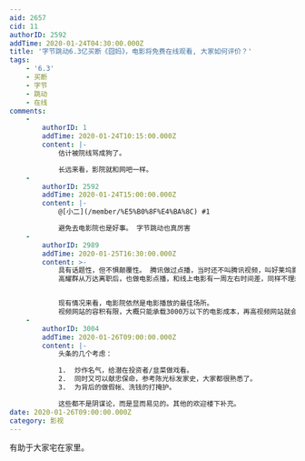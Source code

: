 ```yaml
---
aid: 2657
cid: 11
authorID: 2592
addTime: 2020-01-24T04:30:00.000Z
title: '字节跳动6.3亿买断《囧妈》，电影将免费在线观看, 大家如何评价？'
tags:
    - '6.3'
    - 买断
    - 字节
    - 跳动
    - 在线
comments:
    -
        authorID: 1
        addTime: 2020-01-24T10:15:00.000Z
        content: |-
            估计被院线骂成狗了。

            长远来看，影院就和网吧一样。
    -
        authorID: 2592
        addTime: 2020-01-24T15:00:00.000Z
        content: |-
            @[小二](/member/%E5%B0%8F%E4%BA%8C) #1

            避免去电影院也是好事。 字节跳动也真厉害
    -
        authorID: 2989
        addTime: 2020-01-25T16:30:00.000Z
        content: >-
            具有话题性，但不惧颠覆性。 腾讯做过点播，当时还不叫腾讯视频，叫好莱坞影院，5块钱看好莱坞院线电影，效果不理想。
            高耀群从万达离职后，也做电影点播，和线上电影有一周左右时间差，同样不理想，现在则专注残障人士观影的细分领域，算是不得已的尝试。


            现有情况来看，电影院依然是电影播放的最佳场所。
            视频网站的容积有限，大概只能承载3000万以下的电影成本，再高视频网站就会亏钱了，所以未来中小成本的电影可以尝试线上发行，再大成本还是只能走院线。
    -
        authorID: 3004
        addTime: 2020-01-26T09:00:00.000Z
        content: |-
            头条的几个考虑：

            1.  炒作名气，给潜在投资者/韭菜做戏看。
            2.  同时又可以献忠保命，参考陈光标发家史，大家都很熟悉了。
            3.  为背后的做假帐、洗钱的打掩护。

            这些都不是阴谋论，而是显而易见的。其他的欢迎楼下补充。
date: 2020-01-26T09:00:00.000Z
category: 影视
---
```


有助于大家宅在家里。
